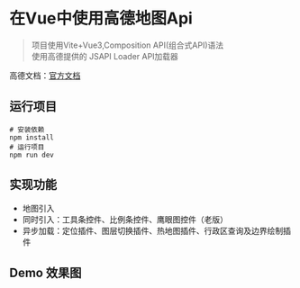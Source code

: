 # 在Vue中使用高德地图Api

> 项目使用Vite+Vue3,Composition API(组合式API)语法<br/>
> 使用高德提供的 JSAPI Loader API加载器

高德文档：[官方文档](https://lbs.amap.com/api/jsapi-v2/guide/webcli/map-vue1)

## 运行项目
```
# 安装依赖
npm install
# 运行项目
npm run dev
```
## 实现功能
 - 地图引入
 - 同时引入：工具条控件、比例条控件、鹰眼图控件（老版）
 - 异步加载：定位插件、图层切换插件、热地图插件、行政区查询及边界绘制插件

## Demo 效果图


